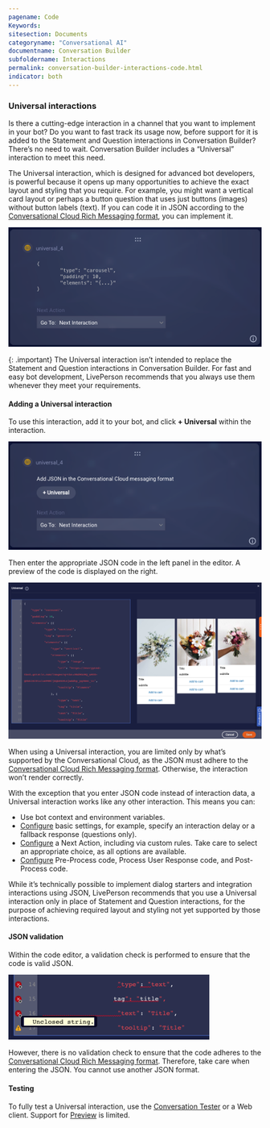 ```yaml
---
pagename: Code
Keywords:
sitesection: Documents
categoryname: "Conversational AI"
documentname: Conversation Builder
subfoldername: Interactions
permalink: conversation-builder-interactions-code.html
indicator: both
---
```


### Universal interactions

Is there a cutting-edge interaction in a channel that you want to implement in your bot? Do you want to fast track its usage now, before support for it is added to the Statement and Question interactions in Conversation Builder? There’s no need to wait. Conversation Builder includes a “Universal” interaction to meet this need.

The Universal interaction, which is designed for advanced bot developers, is powerful because it opens up many opportunities to achieve the exact layout and styling that you require. For example, you might want a vertical card layout or perhaps a button question that uses just buttons (images) without button labels (text). If you can code it in JSON according to the [Conversational Cloud Rich Messaging format](getting-started-with-rich-messaging-introduction.html), you can implement it.

<img style="width:600px" src="img/ConvoBuilder/interactions_universal1.png">

{: .important}
The Universal interaction isn’t intended to replace the Statement and Question interactions in Conversation Builder. For fast and easy bot development, LivePerson recommends that you always use them whenever they meet your requirements.

#### Adding a Universal interaction
To use this interaction, add it to your bot, and click **+ Universal** within the interaction.

<img style="width:600px" src="img/ConvoBuilder/interactions_universal2.png">

Then enter the appropriate JSON code in the left panel in the editor. A preview of the code is displayed on the right. 

<img style="width:800px" src="img/ConvoBuilder/interactions_universal3.png">

When using a Universal interaction, you are limited only by what’s supported by the Conversational Cloud, as the JSON must adhere to the [Conversational Cloud Rich Messaging format](getting-started-with-rich-messaging-introduction.html). Otherwise, the interaction won’t render correctly.

With the exception that you enter JSON code instead of interaction data, a Universal interaction works like any other interaction. This means you can:

* Use bot context and environment variables.
* [Configure](conversation-builder-interactions-configuration-settings.html) basic settings, for example, specify an interaction delay or a fallback response (questions only).
* [Configure](conversation-builder-interactions-configuration-next-action.html) a Next Action, including via custom rules. Take care to select an appropriate choice, as all options are available.
* [Configure](conversation-builder-interactions-configuration-custom-code.html) Pre-Process code, Process User Response code, and Post-Process code.

While it’s technically possible to implement dialog starters and integration interactions using JSON, LivePerson recommends that you use a Universal interaction only in place of Statement and Question interactions, for the purpose of achieving required layout and styling not yet supported by those interactions.

#### JSON validation
Within the code editor, a validation check is performed to ensure that the code is valid JSON.

<img style="width:400px" src="img/ConvoBuilder/interactions_universal4.png">

However, there is no validation check to ensure that the code adheres to the [Conversational Cloud Rich Messaging format](getting-started-with-rich-messaging-introduction.html). Therefore, take care when entering the JSON. You cannot use another JSON format.

#### Testing
To fully test a Universal interaction, use the [Conversation Tester](conversation-builder-testing-deployment-testing-debugging-post-deployment.html) or a Web client. Support for [Preview](conversation-builder-testing-deployment-previewing.html) is limited.
